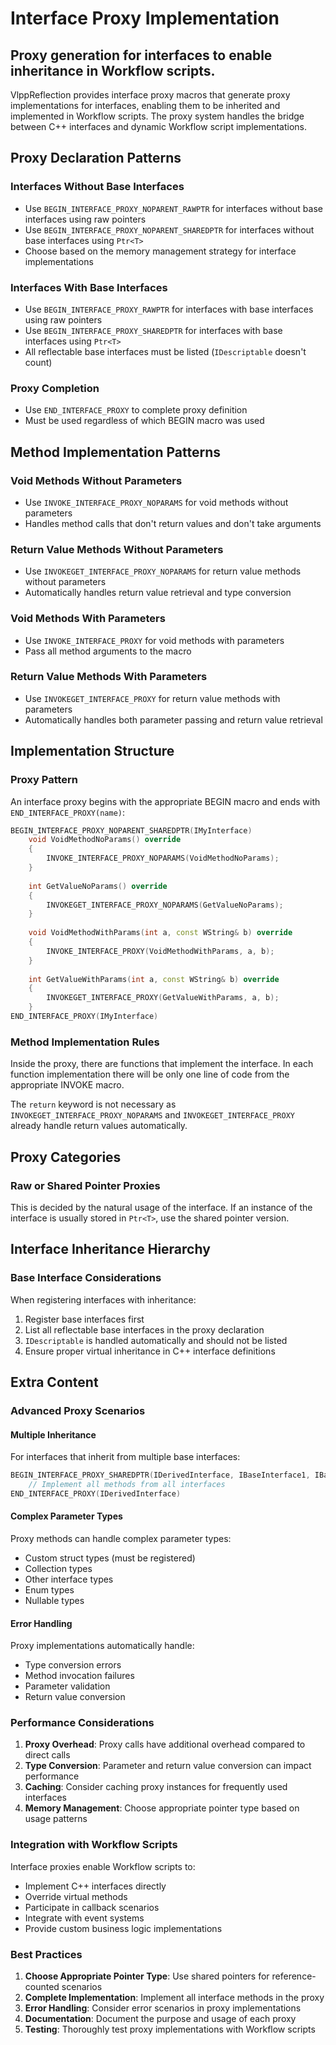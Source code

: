 # Interface Proxy Implementation

## Proxy generation for interfaces to enable inheritance in Workflow scripts.

VlppReflection provides interface proxy macros that generate proxy implementations for interfaces, enabling them to be inherited and implemented in Workflow scripts. The proxy system handles the bridge between C++ interfaces and dynamic Workflow script implementations.

## Proxy Declaration Patterns

### Interfaces Without Base Interfaces
- Use `BEGIN_INTERFACE_PROXY_NOPARENT_RAWPTR` for interfaces without base interfaces using raw pointers
- Use `BEGIN_INTERFACE_PROXY_NOPARENT_SHAREDPTR` for interfaces without base interfaces using `Ptr<T>`
- Choose based on the memory management strategy for interface implementations

### Interfaces With Base Interfaces
- Use `BEGIN_INTERFACE_PROXY_RAWPTR` for interfaces with base interfaces using raw pointers
- Use `BEGIN_INTERFACE_PROXY_SHAREDPTR` for interfaces with base interfaces using `Ptr<T>`
- All reflectable base interfaces must be listed (`IDescriptable` doesn't count)

### Proxy Completion
- Use `END_INTERFACE_PROXY` to complete proxy definition
- Must be used regardless of which BEGIN macro was used

## Method Implementation Patterns

### Void Methods Without Parameters
- Use `INVOKE_INTERFACE_PROXY_NOPARAMS` for void methods without parameters
- Handles method calls that don't return values and don't take arguments

### Return Value Methods Without Parameters
- Use `INVOKEGET_INTERFACE_PROXY_NOPARAMS` for return value methods without parameters
- Automatically handles return value retrieval and type conversion

### Void Methods With Parameters
- Use `INVOKE_INTERFACE_PROXY` for void methods with parameters
- Pass all method arguments to the macro

### Return Value Methods With Parameters
- Use `INVOKEGET_INTERFACE_PROXY` for return value methods with parameters
- Automatically handles both parameter passing and return value retrieval

## Implementation Structure

### Proxy Pattern
An interface proxy begins with the appropriate BEGIN macro and ends with `END_INTERFACE_PROXY(name)`:

```cpp
BEGIN_INTERFACE_PROXY_NOPARENT_SHAREDPTR(IMyInterface)
    void VoidMethodNoParams() override
    {
        INVOKE_INTERFACE_PROXY_NOPARAMS(VoidMethodNoParams);
    }
    
    int GetValueNoParams() override
    {
        INVOKEGET_INTERFACE_PROXY_NOPARAMS(GetValueNoParams);
    }
    
    void VoidMethodWithParams(int a, const WString& b) override
    {
        INVOKE_INTERFACE_PROXY(VoidMethodWithParams, a, b);
    }
    
    int GetValueWithParams(int a, const WString& b) override
    {
        INVOKEGET_INTERFACE_PROXY(GetValueWithParams, a, b);
    }
END_INTERFACE_PROXY(IMyInterface)
```

### Method Implementation Rules
Inside the proxy, there are functions that implement the interface. In each function implementation there will be only one line of code from the appropriate INVOKE macro.

The `return` keyword is not necessary as `INVOKEGET_INTERFACE_PROXY_NOPARAMS` and `INVOKEGET_INTERFACE_PROXY` already handle return values automatically.

## Proxy Categories

### Raw or Shared Pointer Proxies
This is decided by the natural usage of the interface. If an instance of the interface is usually stored in `Ptr<T>`, use the shared pointer version.

## Interface Inheritance Hierarchy

### Base Interface Considerations
When registering interfaces with inheritance:
1. Register base interfaces first
2. List all reflectable base interfaces in the proxy declaration
3. `IDescriptable` is handled automatically and should not be listed
4. Ensure proper virtual inheritance in C++ interface definitions

## Extra Content

### Advanced Proxy Scenarios

#### Multiple Inheritance
For interfaces that inherit from multiple base interfaces:
```cpp
BEGIN_INTERFACE_PROXY_SHAREDPTR(IDerivedInterface, IBaseInterface1, IBaseInterface2)
    // Implement all methods from all interfaces
END_INTERFACE_PROXY(IDerivedInterface)
```

#### Complex Parameter Types
Proxy methods can handle complex parameter types:
- Custom struct types (must be registered)
- Collection types
- Other interface types
- Enum types
- Nullable types

#### Error Handling
Proxy implementations automatically handle:
- Type conversion errors
- Method invocation failures
- Parameter validation
- Return value conversion

### Performance Considerations

1. **Proxy Overhead**: Proxy calls have additional overhead compared to direct calls
2. **Type Conversion**: Parameter and return value conversion can impact performance
3. **Caching**: Consider caching proxy instances for frequently used interfaces
4. **Memory Management**: Choose appropriate pointer type based on usage patterns

### Integration with Workflow Scripts

Interface proxies enable Workflow scripts to:
- Implement C++ interfaces directly
- Override virtual methods
- Participate in callback scenarios
- Integrate with event systems
- Provide custom business logic implementations

### Best Practices

1. **Choose Appropriate Pointer Type**: Use shared pointers for reference-counted scenarios
2. **Complete Implementation**: Implement all interface methods in the proxy
3. **Error Handling**: Consider error scenarios in proxy implementations
4. **Documentation**: Document the purpose and usage of each proxy
5. **Testing**: Thoroughly test proxy implementations with Workflow scripts
